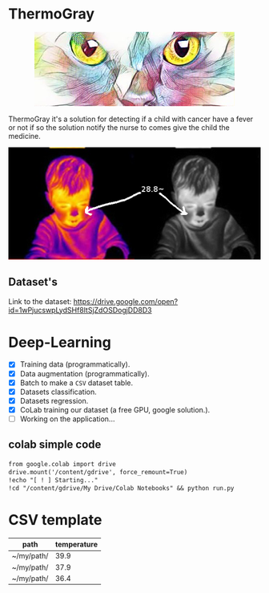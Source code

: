 # ThermoGray

<p align="center"><img src="./assets/catt.jpeg"></p>

ThermoGray it's a solution for detecting if a child with cancer have a fever or not if so the solution notify the nurse to comes give the child the medicine.

![explicaation](./assets/exp.png)
## Dataset's
Link to the dataset: https://drive.google.com/open?id=1wPjucswpLydSHf8ltSjZdOSDogjDD8D3

# Deep-Learning

- [x] Training data (programmatically).
- [x] Data augmentation (programmatically).
- [x] Batch to make a `CSV` dataset table.
- [x] Datasets classification.
- [x] Datasets regression.
- [x] CoLab training our dataset (a free GPU, google solution.).
- [ ] Working on the application...

## colab simple code
```
from google.colab import drive
drive.mount('/content/gdrive', force_remount=True)
!echo "[ ! ] Starting..."
!cd "/content/gdrive/My Drive/Colab Notebooks" && python run.py
```
# CSV template
path | temperature
--- | ---
~/my/path/ | 39.9
~/my/path/ | 37.9
~/my/path/ | 36.4
